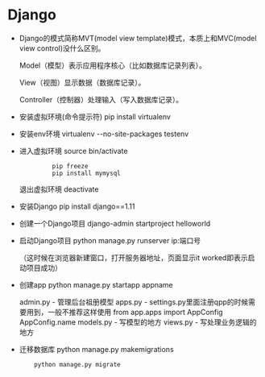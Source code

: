# Django
- Django的模式简称MVT(model view template)模式，本质上和MVC(model view control)没什么区别。
    
    Model（模型）表示应用程序核心（比如数据库记录列表）。
    
    View（视图）显示数据（数据库记录）。
    
    Controller（控制器）处理输入（写入数据库记录）。

- 安装虚拟环境(命令提示符)  pip install virtualenv

- 安装env环境  virtualenv --no-site-packages testenv

- 进入虚拟环境  source bin/activate

               pip freeze
               pip install mymysql
  退出虚拟环境  deactivate

- 安装Django  pip install django==1.11

- 创建一个Django项目 django-admin startproject helloworld

- 启动Django项目 python manage.py runserver ip:端口号
  
  （这时候在浏览器新建窗口，打开服务器地址，页面显示it worked即表示启动项目成功）
  
- 创建app python manage.py startapp appname
  
  admin.py - 管理后台祖册模型
  apps.py - settings.py里面注册qpp的时候需要用到，一般不推荐这样使用
    from app.apps import AppConfig
    AppConfig.name
  models.py - 写模型的地方
  views.py - 写处理业务逻辑的地方

- 迁移数据库 python manage.py makemigrations

          python manage.py migrate
